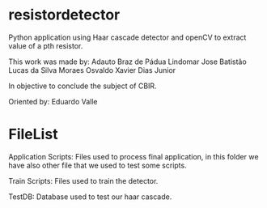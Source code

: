 # resistordetector

Python application using Haar cascade detector and openCV to extract value of a pth resistor.

This work was made by:
Adauto Braz de Pádua
Lindomar Jose Batistão
Lucas da Silva Moraes
Osvaldo Xavier Dias Junior

In objective to conclude the subject of CBIR.

Oriented by: Eduardo Valle

# FileList

Application Scripts: Files used to process final application, in this folder we have also other file that we used to test some scripts.

Train Scripts: Files used to train the detector.

TestDB: Database used to test our haar cascade.
 
